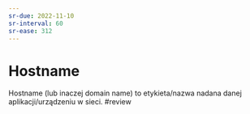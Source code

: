 ```yaml
---
sr-due: 2022-11-10
sr-interval: 60
sr-ease: 312
---
```


# Hostname
Hostname (lub inaczej domain name) to etykieta/nazwa nadana danej aplikacji/urządzeniu w sieci.
#review